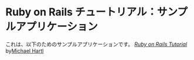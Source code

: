 # Ruby on Rails チュートリアル：サンプルアプリケーション

これは、以下のためのサンプルアプリケーションです。
[*Ruby on Rails Tutorial*](http://raistutorial.jp/)
by[Michael Hartl](http://www.michaelhartl.com/)
